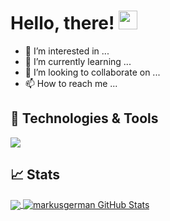 # Hello, there! <img src="https://raw.githubusercontent.com/MartinHeinz/MartinHeinz/master/wave.gif" width="30px">
- 👀 I’m interested in ...
- 🌱 I’m currently learning ...
- 💞️ I’m looking to collaborate on ...
- 📫 How to reach me ...

## 🔧 Technologies & Tools

![](https://img.shields.io/badge/OS-Linux-informational?style=flat&logo=linux&logoColor=white&color=2bbc8a)

## &#x1f4c8; Stats

<a href="https://github.com/markusgerman/markusgerman">
  <img align="center" src="https://github-readme-stats.vercel.app/api/top-langs/?username=markusgerman&hide=java,html&title_color=ffffff&text_color=c9cacc&icon_color=2bbc8a&bg_color=1d1f21" />
</a>
<a href="https://github.com/markusgerman/markusgerman">
  <img align="center" src="https://github-readme-stats.vercel.app/api?username=markusgerman&show_icons=true&line_height=27&count_private=true&title_color=ffffff&text_color=c9cacc&icon_color=2bbc8a&bg_color=1d1f21" alt="markusgerman GitHub Stats" />
</a>
